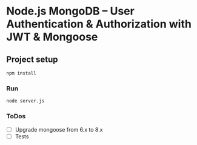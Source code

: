 # Node.js MongoDB – User Authentication & Authorization with JWT & Mongoose

## Project setup
```
npm install
```

### Run
```
node server.js
```

### ToDos
- [ ] Upgrade mongoose from 6.x to 8.x
- [ ] Tests